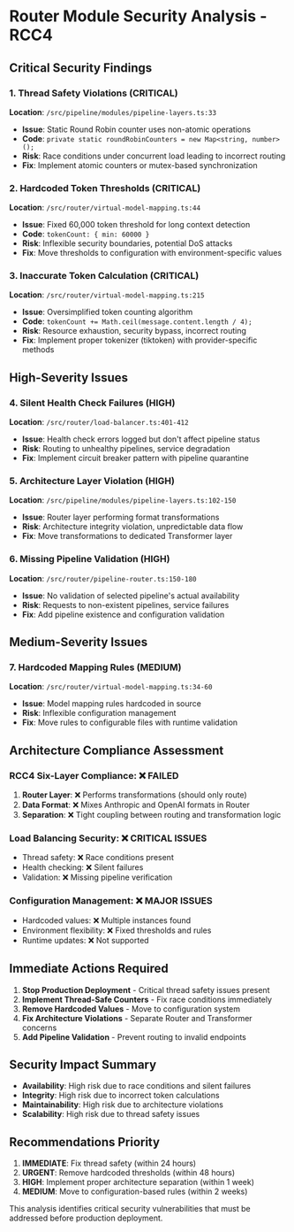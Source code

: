 # Router Module Security Analysis - RCC4

## Critical Security Findings

### 1. Thread Safety Violations (CRITICAL)
**Location**: `/src/pipeline/modules/pipeline-layers.ts:33`
- **Issue**: Static Round Robin counter uses non-atomic operations
- **Code**: `private static roundRobinCounters = new Map<string, number>();`
- **Risk**: Race conditions under concurrent load leading to incorrect routing
- **Fix**: Implement atomic counters or mutex-based synchronization

### 2. Hardcoded Token Thresholds (CRITICAL)
**Location**: `/src/router/virtual-model-mapping.ts:44`
- **Issue**: Fixed 60,000 token threshold for long context detection
- **Code**: `tokenCount: { min: 60000 }`
- **Risk**: Inflexible security boundaries, potential DoS attacks
- **Fix**: Move thresholds to configuration with environment-specific values

### 3. Inaccurate Token Calculation (CRITICAL)
**Location**: `/src/router/virtual-model-mapping.ts:215`
- **Issue**: Oversimplified token counting algorithm
- **Code**: `tokenCount += Math.ceil(message.content.length / 4);`
- **Risk**: Resource exhaustion, security bypass, incorrect routing
- **Fix**: Implement proper tokenizer (tiktoken) with provider-specific methods

## High-Severity Issues

### 4. Silent Health Check Failures (HIGH)
**Location**: `/src/router/load-balancer.ts:401-412`
- **Issue**: Health check errors logged but don't affect pipeline status
- **Risk**: Routing to unhealthy pipelines, service degradation
- **Fix**: Implement circuit breaker pattern with pipeline quarantine

### 5. Architecture Layer Violation (HIGH)
**Location**: `/src/pipeline/modules/pipeline-layers.ts:102-150`
- **Issue**: Router layer performing format transformations
- **Risk**: Architecture integrity violation, unpredictable data flow
- **Fix**: Move transformations to dedicated Transformer layer

### 6. Missing Pipeline Validation (HIGH)
**Location**: `/src/router/pipeline-router.ts:150-180`
- **Issue**: No validation of selected pipeline's actual availability
- **Risk**: Requests to non-existent pipelines, service failures
- **Fix**: Add pipeline existence and configuration validation

## Medium-Severity Issues

### 7. Hardcoded Mapping Rules (MEDIUM)
**Location**: `/src/router/virtual-model-mapping.ts:34-60`
- **Issue**: Model mapping rules hardcoded in source
- **Risk**: Inflexible configuration management
- **Fix**: Move rules to configurable files with runtime validation

## Architecture Compliance Assessment

### RCC4 Six-Layer Compliance: ❌ FAILED
1. **Router Layer**: ❌ Performs transformations (should only route)
2. **Data Format**: ❌ Mixes Anthropic and OpenAI formats in Router
3. **Separation**: ❌ Tight coupling between routing and transformation logic

### Load Balancing Security: ❌ CRITICAL ISSUES
- Thread safety: ❌ Race conditions present
- Health checking: ❌ Silent failures
- Validation: ❌ Missing pipeline verification

### Configuration Management: ❌ MAJOR ISSUES
- Hardcoded values: ❌ Multiple instances found
- Environment flexibility: ❌ Fixed thresholds and rules
- Runtime updates: ❌ Not supported

## Immediate Actions Required

1. **Stop Production Deployment** - Critical thread safety issues present
2. **Implement Thread-Safe Counters** - Fix race conditions immediately
3. **Remove Hardcoded Values** - Move to configuration system
4. **Fix Architecture Violations** - Separate Router and Transformer concerns
5. **Add Pipeline Validation** - Prevent routing to invalid endpoints

## Security Impact Summary

- **Availability**: High risk due to race conditions and silent failures
- **Integrity**: High risk due to incorrect token calculations
- **Maintainability**: High risk due to architecture violations
- **Scalability**: High risk due to thread safety issues

## Recommendations Priority

1. **IMMEDIATE**: Fix thread safety (within 24 hours)
2. **URGENT**: Remove hardcoded thresholds (within 48 hours) 
3. **HIGH**: Implement proper architecture separation (within 1 week)
4. **MEDIUM**: Move to configuration-based rules (within 2 weeks)

This analysis identifies critical security vulnerabilities that must be addressed before production deployment.